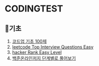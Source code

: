 # CODINGTEST

## 🌊기초
1. [코드업 기초 100제](https://codeup.kr/problemsetsol.php?psid=23)
1. [leetcode Top Interview Questions Easy](https://leetcode.com/problemset/top-interview-questions/?difficulty=Easy)
1. [hacker Rank Easy Level](https://www.hackerrank.com/domains/algorithms?filters%5Bdifficulty%5D%5B%5D=easy)
1. [백준온라인저지 단계별로 풀어보기](https://www.acmicpc.net/step)
